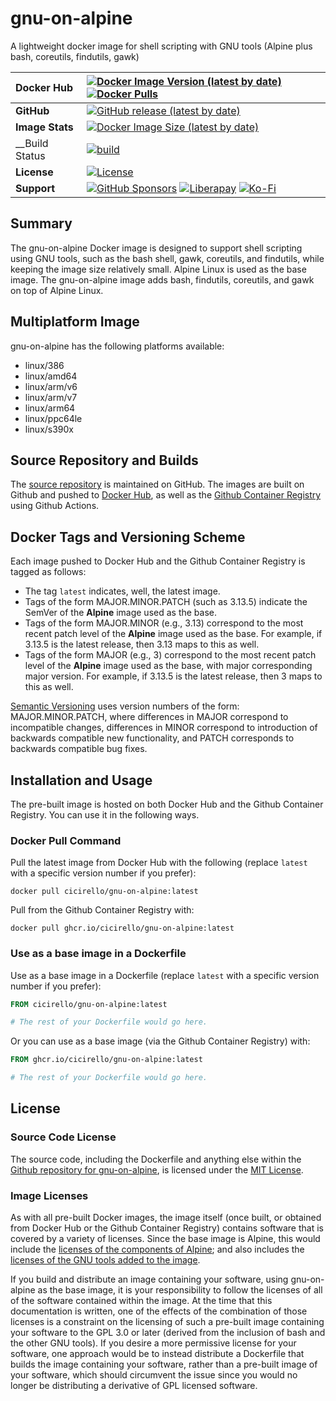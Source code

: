 # gnu-on-alpine
A lightweight docker image for shell scripting with GNU tools (Alpine plus bash, coreutils, findutils, gawk)

| __Docker Hub__ | [![Docker Image Version (latest by date)](https://img.shields.io/docker/v/cicirello/gnu-on-alpine?label=Docker%20Hub&logo=docker)](https://hub.docker.com/r/cicirello/gnu-on-alpine) [![Docker Pulls](https://img.shields.io/docker/pulls/cicirello/gnu-on-alpine?logo=docker)](https://hub.docker.com/r/cicirello/gnu-on-alpine) |
| :--- | :--- |
| __GitHub__ | [![GitHub release (latest by date)](https://img.shields.io/github/v/release/cicirello/gnu-on-alpine?logo=github)](https://github.com/cicirello/gnu-on-alpine/releases) |
| __Image Stats__ | [![Docker Image Size (latest by date)](https://img.shields.io/docker/image-size/cicirello/gnu-on-alpine?logo=docker)](https://hub.docker.com/r/cicirello/gnu-on-alpine) |
| __Build Status | [![build](https://github.com/cicirello/gnu-on-alpine/workflows/build/badge.svg)](https://github.com/cicirello/gnu-on-alpine/actions/workflows/docker-image.yml) |
| __License__ | [![License](https://img.shields.io/github/license/cicirello/gnu-on-alpine)](https://github.com/cicirello/gnu-on-alpine/blob/master/LICENSE) |
| __Support__ | [![GitHub Sponsors](https://img.shields.io/badge/sponsor-30363D?logo=GitHub-Sponsors&logoColor=#EA4AAA)](https://github.com/sponsors/cicirello) [![Liberapay](https://img.shields.io/badge/Liberapay-F6C915?logo=liberapay&logoColor=black)](https://liberapay.com/cicirello) [![Ko-Fi](https://img.shields.io/badge/Ko--fi-F16061?logo=ko-fi&logoColor=white)](https://ko-fi.com/cicirello) |

## Summary
The gnu-on-alpine Docker image is designed
to support shell scripting using GNU tools,
such as the bash shell, gawk, coreutils, and
findutils, while keeping the image size relatively 
small. Alpine Linux is used as the base 
image. The gnu-on-alpine image adds 
bash, findutils, coreutils, and gawk on top 
of Alpine Linux.

## Multiplatform Image

gnu-on-alpine has the following platforms available:
* linux/386
* linux/amd64
* linux/arm/v6
* linux/arm/v7
* linux/arm64
* linux/ppc64le
* linux/s390x

## Source Repository and Builds

The [source repository](https://github.com/cicirello/gnu-on-alpine) is maintained on GitHub.  The images are built on Github and pushed to [Docker Hub](https://hub.docker.com/r/cicirello/gnu-on-alpine), as well as the [Github Container Registry](https://github.com/cicirello?ecosystem=container&tab=packages) using Github Actions.


## Docker Tags and Versioning Scheme

Each image pushed to Docker Hub and the Github Container Registry is tagged as follows:
* The tag `latest` indicates, well, the latest image.
* Tags of the form MAJOR.MINOR.PATCH (such as 3.13.5) indicate the SemVer of 
  the __Alpine__ image used as the base.
* Tags of the form MAJOR.MINOR (e.g., 3.13) correspond to the most recent patch level of
  the __Alpine__ image used as the base. For example, if 3.13.5 is the latest
  release, then 3.13 maps to this as well.
* Tags of the form MAJOR (e.g., 3) correspond to the most recent patch level of
  the __Alpine__ image used as the base, with major corresponding major version. 
  For example, if 3.13.5 is the latest release, then 3 maps to this as well.

[Semantic Versioning](https://semver.org/) uses version numbers 
of the form: MAJOR.MINOR.PATCH, where differences in 
MAJOR correspond to incompatible changes, differences in MINOR 
correspond to introduction of backwards compatible new functionality, 
and PATCH corresponds to backwards compatible bug fixes.


## Installation and Usage

The pre-built image is hosted on both Docker Hub and the Github Container Registry. You can use it in the following ways.

### Docker Pull Command

Pull the latest image from Docker Hub with the following (replace `latest` with 
a specific version number if you prefer):

```
docker pull cicirello/gnu-on-alpine:latest
```

Pull from the Github Container Registry with:

```
docker pull ghcr.io/cicirello/gnu-on-alpine:latest
```


### Use as a base image in a Dockerfile

Use as a base image in a Dockerfile (replace `latest` with 
a specific version number if you prefer):

```Dockerfile
FROM cicirello/gnu-on-alpine:latest

# The rest of your Dockerfile would go here.
```

Or you can use as a base image (via the Github Container Registry) with:

```Dockerfile
FROM ghcr.io/cicirello/gnu-on-alpine:latest

# The rest of your Dockerfile would go here.
```

## License
### Source Code License
The source code, including the Dockerfile and anything
else within the [Github repository for gnu-on-alpine](https://github.com/cicirello/gnu-on-alpine), is licensed under the
[MIT License](https://github.com/cicirello/gnu-on-alpine/blob/master/LICENSE).

### Image Licenses
As with all pre-built Docker images, the image itself (once built, or obtained from
Docker Hub or the Github Container Registry) contains software that is covered by a
variety of licenses. Since the base image is Alpine, this would include
the [licenses of the components of Alpine](https://pkgs.alpinelinux.org/);
and also includes the [licenses of the GNU tools added to the image](https://www.gnu.org/licenses/gpl-3.0.en.html).  

If you build and distribute an image containing your software, 
using gnu-on-alpine as the base image, it
is your responsibility to follow the licenses of all of the
software contained within the image.  At the time that this documentation
is written, one of the effects of the combination of those licenses is
a constraint on the licensing of such a pre-built image containing 
your software to the GPL 3.0 or later (derived from the inclusion of bash 
and the other GNU tools).  If you desire a more permissive license
for your software, one approach would be to instead distribute a
Dockerfile that builds the image containing your software, 
rather than a pre-built image of your software, which should circumvent the
issue since you would no longer be distributing a derivative of 
GPL licensed software.

